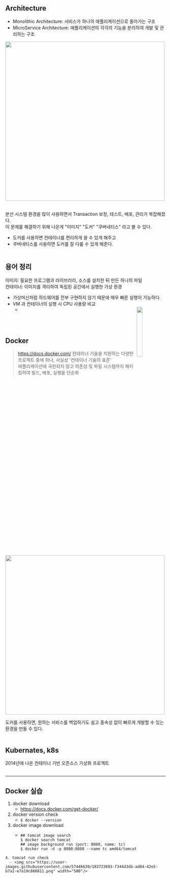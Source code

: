 ## Architecture
- Monolithic Architecture: 서비스가 하나의 애플리케이션으로 돌아가는 구조
- MicroService Architecture: 애플리케이션의 각각의 기능을 분리하여 개발 및 관리하는 구조
<img src="https://user-images.githubusercontent.com/57446639/183696349-c8ff2c90-c0a1-4090-9e5e-14515b0096a4.png" width="500"/>
<br><br>


분산 시스템 환경을 많이 사용하면서 Transaction 보장, 테스트, 배포, 관리가 복잡해졌다.<br>
이 문제를 해결하기 위해 나온게 "이미지" "도커" "쿠버네티스" 라고 볼 수 있다.
- 도커를 사용하면 컨테이너를 편리하게 쓸 수 있게 해주고
- 쿠버네티스를 사용하면 도커를 잘 다룰 수 있게 해준다.
<br><br>


## 용어 정리
이미지: 필요한 프로그램과 라이브러리, 소스를 설치한 뒤 만든 하나의 파일<br>
컨테이너: 이미지를 격리하여 독립된 공간에서 실행한 가상 환경
- 가상머신처럼 하드웨어를 전부 구현하지 않기 때문에 매우 빠른 실행이 가능하다.
- VM 과 컨테이너의 실행 시 CPU 사용량 비교
  - <img src="https://user-images.githubusercontent.com/57446639/183699034-d5150198-b3e9-43d4-9727-1a49f36aa612.png" width="20%" style="float: right"/>
<br><br>


## Docker
> https://docs.docker.com/
컨테이너 기술을 지원하는 다양한 프로젝트 중에 하나, 사실상 '컨테이너 기술의 표준'<br>
애플리케이션에 국한되지 않고 의존성 및 파일 시스템까지 패키징하여 빌드, 배포, 실행을 단순화
<img src="https://user-images.githubusercontent.com/57446639/183700034-7f3f2729-17eb-4f01-8f3a-c17d59ad96b4.png" width="500"/>

도커를 사용하면, 원하는 서비스를 백업하기도 쉽고 종속성 없이 빠르게 개발할 수 있는 환경을 만들 수 있다.
<br><br>


## Kubernates, k8s
2014년에 나온 컨테이너 기반 오픈소스 가상화 프로젝트
<br><br>

---

## Docker 실습
1. docker download
    - https://docs.docker.com/get-docker/
2. docker version check
    - ```$ docker --version```
3. docker image download
    - ```
      ## tomcat image search
      $ docker search tomcat
      ## image background run (port: 8080, name: tc)
      $ docker run -d -p 8080:8080 --name tc amd64/tomcat
```
4. tomcat run check
  - <img src="https://user-images.githubusercontent.com/57446639/183723693-f344d3db-ad84-42e5-b7a2-e7a19c860811.png" width="500"/> 
